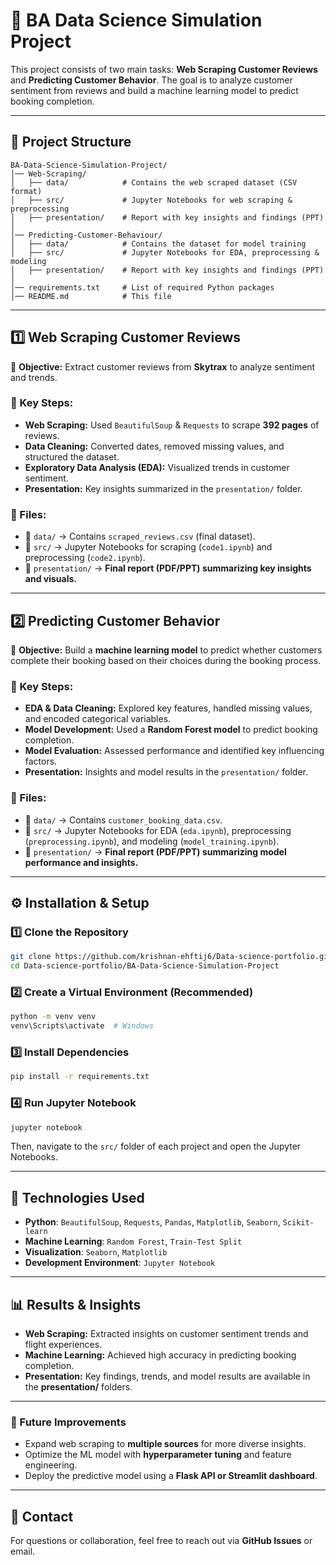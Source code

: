 # 📌 BA Data Science Simulation Project

This project consists of two main tasks: **Web Scraping Customer Reviews** and **Predicting Customer Behavior**. The goal is to analyze customer sentiment from reviews and build a machine learning model to predict booking completion.

---

## 📂 Project Structure

```
BA-Data-Science-Simulation-Project/
│── Web-Scraping/
│   ├── data/            # Contains the web scraped dataset (CSV format)
│   ├── src/             # Jupyter Notebooks for web scraping & preprocessing
│   ├── presentation/    # Report with key insights and findings (PPT)
│
│── Predicting-Customer-Behaviour/
│   ├── data/            # Contains the dataset for model training
│   ├── src/             # Jupyter Notebooks for EDA, preprocessing & modeling
│   ├── presentation/    # Report with key insights and findings (PPT)
│
│── requirements.txt     # List of required Python packages
│── README.md            # This file
```

---

## 1️⃣ Web Scraping Customer Reviews

📌 **Objective:** Extract customer reviews from **Skytrax** to analyze sentiment and trends.

### 🔹 Key Steps:
- **Web Scraping:** Used `BeautifulSoup` & `Requests` to scrape **392 pages** of reviews.
- **Data Cleaning:** Converted dates, removed missing values, and structured the dataset.
- **Exploratory Data Analysis (EDA):** Visualized trends in customer sentiment.
- **Presentation:** Key insights summarized in the `presentation/` folder.

### 📁 Files:
- 📂 `data/` → Contains `scraped_reviews.csv` (final dataset).
- 📂 `src/` → Jupyter Notebooks for scraping (`code1.ipynb`) and preprocessing (`code2.ipynb`).
- 📂 `presentation/` → **Final report (PDF/PPT) summarizing key insights and visuals.**

---

## 2️⃣ Predicting Customer Behavior

📌 **Objective:** Build a **machine learning model** to predict whether customers complete their booking based on their choices during the booking process.

### 🔹 Key Steps:
- **EDA & Data Cleaning:** Explored key features, handled missing values, and encoded categorical variables.
- **Model Development:** Used a **Random Forest model** to predict booking completion.
- **Model Evaluation:** Assessed performance and identified key influencing factors.
- **Presentation:** Insights and model results in the `presentation/` folder.

### 📁 Files:
- 📂 `data/` → Contains `customer_booking_data.csv`.
- 📂 `src/` → Jupyter Notebooks for EDA (`eda.ipynb`), preprocessing (`preprocessing.ipynb`), and modeling (`model_training.ipynb`).
- 📂 `presentation/` → **Final report (PDF/PPT) summarizing model performance and insights.**

---

## ⚙️ Installation & Setup

### 1️⃣ Clone the Repository
```bash
git clone https://github.com/krishnan-ehftij6/Data-science-portfolio.git
cd Data-science-portfolio/BA-Data-Science-Simulation-Project
```

### 2️⃣ Create a Virtual Environment (Recommended)
```bash
python -m venv venv
venv\Scripts\activate  # Windows
```

### 3️⃣ Install Dependencies
```bash
pip install -r requirements.txt
```

### 4️⃣ Run Jupyter Notebook
```bash
jupyter notebook
```
Then, navigate to the `src/` folder of each project and open the Jupyter Notebooks.

---

## 📌 Technologies Used
- **Python**: `BeautifulSoup`, `Requests`, `Pandas`, `Matplotlib`, `Seaborn`, `Scikit-learn`
- **Machine Learning**: `Random Forest`, `Train-Test Split`
- **Visualization**: `Seaborn`, `Matplotlib`
- **Development Environment**: `Jupyter Notebook`

---

## 📊 Results & Insights
- **Web Scraping:** Extracted insights on customer sentiment trends and flight experiences.
- **Machine Learning:** Achieved high accuracy in predicting booking completion.
- **Presentation:** Key findings, trends, and model results are available in the **presentation/** folders.

---

### 🚀 Future Improvements
- Expand web scraping to **multiple sources** for more diverse insights.
- Optimize the ML model with **hyperparameter tuning** and feature engineering.
- Deploy the predictive model using a **Flask API or Streamlit dashboard**.

---

## 📩 Contact
For questions or collaboration, feel free to reach out via **GitHub Issues** or email.
